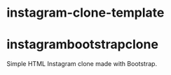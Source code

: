 # instagram-clone-template
# instagrambootstrapclone
Simple HTML Instagram clone made with Bootstrap.